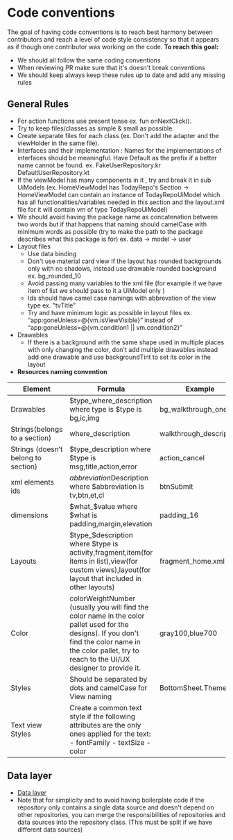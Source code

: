 # Code conventions
The goal of having code conventions is to reach best harmony between contributors and reach a level of code style consistency so that it appears as if though one contributor was working on the code.
**To reach this goal:**</br>
- We should all follow the same coding conventions
- When reviewing PR make sure that it's doesn't break conventions
- We should keep always keep these rules up to date and add any missing rules

## General Rules
- For action functions use present tense ex. fun onNextClick().
- Try to keep files/classes as simple & small as possible. 
- Create separate files for each class (ex. Don't add the adapter and the viewHolder in the same file).
- Interfaces and their implementation : Names for the implementations of interfaces should be meaningful. Have Default as the prefix if a better name cannot be found. ex. FakeUserRepository.kr DefaultUserRepository.kt
- If the viewModel has many components in it , try and break it in sub UiModels (ex. HomeViewModel has TodayRepo's Section -> HomeViewModel can contain an instance of TodayRepoUiModel which has all functionalities/variables needed in this section and the layout.xml file for it will contain vm of type TodayRepoUiModel)
- We should avoid having the package name as concatenation between two words but if that happens that naming should camelCase with minimum words as possible (try to make the path to the package describes what this package is for)  ex. data -> model -> user    
- Layout files
  - Use data binding 
  - Don't use material card view If the layout has rounded backgrounds only with no shadows, instead use drawable rounded background ex. bg_rounded_10
  - Avoid passing many variables to the xml file (for example if we have item of list we should pass to it a UiModel only )
  - Ids should have camel case namings with abbrevation of the view type ex. "tvTitle"
  - Try and have minimum logic as possible in layout files ex. “app:goneUnless=@{vm.isViewVisible}” instead of “app:goneUnless=@{vm.condition1 || vm.condition2}”
- Drawables
  - If there is a background with the same shape used in multiple places with only changing the color, don't add multiple drawables instead add one drawable and use backgroundTint to set its color in the layout
- **Resources naming convention**

| Element                             | Formula                                                                                                                                                                                                    | Example                                                                                                                                                                                                                                                                                 |
|-------------------------------------|------------------------------------------------------------------------------------------------------------------------------------------------------------------------------------------------------------|-----------------------------------------------------------------------------------------------------------------------------------------------------------------------------------------------------------------------------------------------------------------------------------------|
| Drawables                           | $type_where_description where type is $type is bg,ic,img                                                                                                                                                   | bg_walkthrough_one.xml                                                                                                                                                                                                                                                                  |
| Strings(belongs to a section)       | where_description                                                                                                                                                                                          | walkthrough_description                                                                                                                                                                                                                                                                 |
| Strings (doesn’t belong to section) | $type_description where $type is msg,title,action,error                                                                                                                                                    | action_cancel                                                                                                                                                                                                                                                                           |
| xml elements ids                    | $abbreviation$Description where $abbreviation is tv,btn,et,cl                                                                                                                                              | btnSubmit                                                                                                                                                                                                                                                                               |
| dimensions                          | $what_$value where $what is padding,margin,elevation                                                                                                                                                       | padding_16                                                                                                                                                                                                                                                                              |
| Layouts                             | $type_$description where $type is activity,fragment,item(for items in list),view(for custom views),layout(for layout that included in other layouts)                                                       | fragment_home.xml                                                                                                                                                                                                                                                                       |
| Color                               | colorWeightNumber (usually you will find the color name in the color pallet used for the designs). If you don't find the color name in the color pallet, try to reach to the UI/UX designer to provide it. | gray100,blue700                                                                                                                                                                                                                                                                         |
| Styles                              | Should be separated  by dots and camelCase for View naming                                                                                                                                                 | BottomSheet.Theme                                                                                                                                                                                                                                                                       |
| Text view Styles                    | Create a common text style if the following attributes are the only ones applied for the text:   - fontFamily   - textSize   - color                                                                       | <style name="Text.Font500.Gray500.16" parent="@style/Widget.AppCompat.TextView"> </br><item name="android:textSize">@dimen/font_size_16</item></br><item name="android:textColor">@color/gray500</item></br><item name="android:fontFamily">@font/roboto_medium_500</item></br></style> |

## Data layer 
- [Data layer](https://developer.android.com/topic/architecture/data-layer) </br>
- Note that for simplicity and to avoid having boilerplate code if the repository only contains a single data source and doesn't depend on other repositories, you can merge the responsibilities of repositories and data sources into the repository class. (This must be split if we have different data sources)
